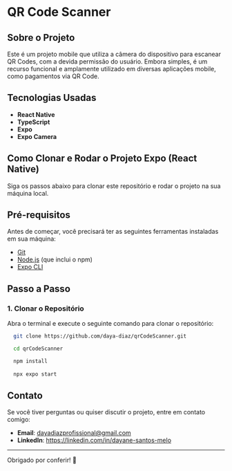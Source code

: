 # QR Code Scanner

## Sobre o Projeto

Este é um projeto mobile que utiliza a câmera do dispositivo para escanear QR Codes, com a devida permissão do usuário. Embora simples, é um recurso funcional e amplamente utilizado em diversas aplicações mobile, como pagamentos via QR Code.

## Tecnologias Usadas

- **React Native**
- **TypeScript**
- **Expo**
- **Expo Camera**

## Como Clonar e Rodar o Projeto Expo (React Native)

Siga os passos abaixo para clonar este repositório e rodar o projeto na sua máquina local.

## Pré-requisitos

Antes de começar, você precisará ter as seguintes ferramentas instaladas em sua máquina:

- [Git](https://git-scm.com/downloads)
- [Node.js](https://nodejs.org) (que inclui o npm)
- [Expo CLI](https://docs.expo.dev/get-started/installation/)

## Passo a Passo

### 1. Clonar o Repositório

Abra o terminal e execute o seguinte comando para clonar o repositório:

```bash
  git clone https://github.com/daya-diaz/qrCodeScanner.git

  cd qrCodeScanner

  npm install
  
  npx expo start
```


## Contato

Se você tiver perguntas ou quiser discutir o projeto, entre em contato comigo:

- **Email**: dayadiazprofissional@gmail.com
- **LinkedIn**: https://linkedin.com/in/dayane-santos-melo

---

Obrigado por conferir! 🚀
